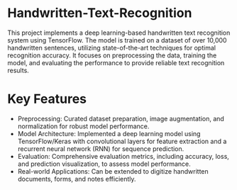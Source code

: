 # Handwritten-Text-Recognition
This project implements a deep learning-based handwritten text recognition system using TensorFlow. The model is trained on a dataset of over 10,000 handwritten sentences, utilizing state-of-the-art techniques for optimal recognition accuracy. It focuses on preprocessing the data, training the model, and evaluating the performance to provide reliable text recognition results.

# Key Features
- Preprocessing: Curated dataset preparation, image augmentation, and normalization for robust model performance.
- Model Architecture: Implemented a deep learning model using TensorFlow/Keras with convolutional layers for feature extraction and a recurrent neural network (RNN) for sequence prediction.
- Evaluation: Comprehensive evaluation metrics, including accuracy, loss, and prediction visualization, to assess model performance.
- Real-world Applications: Can be extended to digitize handwritten documents, forms, and notes efficiently.

  
